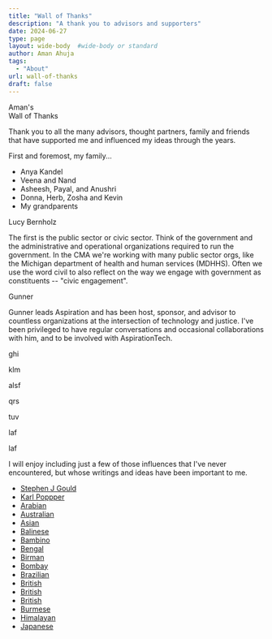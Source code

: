 ```yaml
---
title: "Wall of Thanks"
description: "A thank you to advisors and supporters"
date: 2024-06-27
type: page
layout: wide-body  #wide-body or standard
author: Aman Ahuja
tags: 
  - "About"
url: wall-of-thanks
draft: false 
---
```


<article class="cf pa3 mw9 center">
  <section class="fl w-100 bb b--black-10 ">
    <div class="fl w-100 w-50-m w-25-l pa3-m pa4-l">
      <p class="f3 lh-copy measure b">
        Aman's <br>Wall of Thanks
      </p>
    </div>
    <div class="fl w-100 w-50-m w-25-l pa3-m pa4-l">
      <p class="f6 lh-copy measure">
        Thank you to all the many advisors, thought partners, family and friends that have supported me and influenced my ideas through the years. 
      </p>
    </div>
    <div class="fl w-100 w-50-m w-25-l pa3-m pa4-l">
      <p class="f6 lh-copy measure">
      </p>
    </div>
    <div class="fl w-100 w-50-m w-25-l pa3-m pa4-l">
      <p class="f6 lh-copy measure">
      </p>
    </div>
  </section>

  <section class="fl w-100 bb b--black-10 ">
    <div class="fl w-100 w-50-m w-25-l pv3 pa3-m pa4-l">
      <p class="f6 lh-copy measure">First and foremost, my family...
      </p>
      <ul class="list pl0 f6">
        <li class="pv1 link dim mid-gray">Anya Kandel</li>
        <li class="pv1 link dim mid-gray">Veena and Nand</li>
        <li class="pv1 link dim mid-gray">Asheesh, Payal, and Anushri</li>
        <li class="pv1 link dim mid-gray">Donna, Herb, Zosha and Kevin</li>
        <li class="pv1 link dim mid-gray">My grandparents</li>
      </ul>
    </div>
    <div class="fl w-100 w-50-m w-25-l pv3 pa3-m pa4-l">
      <p class="f6 lh-copy measure b">Lucy Bernholz</p>
      <p class="f6 lh-copy measure">
        The first is the public sector or civic sector. Think of the government and the administrative and operational organizations required to run the government. In the CMA we're working with many public sector orgs, like the Michigan department of health and human services (MDHHS). Often we use the word civil to also reflect on the way we engage with government as constituents -- "civic engagement".
      </p>
    </div>
    <div class="fl w-100 w-50-m w-25-l pv3 pa3-m pa4-l">
      <p class="f6 lh-copy measure b">Gunner</p>
      <p class="f6 lh-copy measure">
        Gunner leads Aspiration and has been host, sponsor, and advisor to countless organizations at the intersection of technology and justice. I've been privileged to have regular conversations and occasional collaborations with him, and to be involved with AspirationTech. 
      </p>
    </div>
    <div class="fl w-100 w-50-m w-25-l pv3 pa3-m pa4-l">
      <p class="f6 lh-copy measure">
      ghi
      </p>
    </div>
    <div class="fl w-100 w-50-m w-25-l pv3 pa3-m pa4-l">
      <p class="f6 lh-copy measure">
      klm
      </p>
    </div>
    <div class="fl w-100 w-50-m w-25-l pv3 pa3-m pa4-l">
      <p class="f6 lh-copy measure">
      alsf
      </p>
    </div>
    <div class="fl w-100 w-50-m w-25-l pv3 pa3-m pa4-l">
      <p class="f6 lh-copy measure">
      </p>
    </div>
    <div class="fl w-100 w-50-m w-25-l pv3 pa3-m pa4-l">
      <p class="f6 lh-copy measure">
      qrs
      </p>
    </div>
    <div class="fl w-100 w-50-m w-25-l pv3 pa3-m pa4-l">
      <p class="f6 lh-copy measure">
      tuv
      </p>
    </div>
    <div class="fl w-100 w-50-m w-25-l pv3 pa3-m pa4-l">
      <p class="f6 lh-copy measure">
      laf
      </p>
    </div>
    <div class="fl w-100 w-50-m w-25-l pv3 pa3-m pa4-l">
      <p class="f6 lh-copy measure">
      laf
      </p>
    </div>
    <div class="fl w-100 w-50-m w-25-l pv3 pa3-m pa4-l">
    </div>
    </section>

  <section class="fl w-100">
  <div class="fl w-third">
      <p class="f6 lh-copy measure pv2">
I will enjoy including just a few of those influences that I've never encountered, but whose writings and ideas have been important to me. 
      </p>
  </div>

  <div class="fl w-two-thirds pv1">
    <ul class="list ph3 ph5-ns">
      <li class="dib mr2"><a href="#" class="f6 b db pa2 link dim mid-gray">Stephen J Gould</a></li>
      <li class="dib mr2"><a href="#" class="f6 b db pa2 link dim mid-gray">Karl Poppper</a></li>
      <li class="dib mr2"><a href="#" class="f6 b db pa2 link dim mid-gray">Arabian</a></li>
      <li class="dib mr2"><a href="#" class="f6 b db pa2 link dim mid-gray">Australian</a></li>
      <li class="dib mr2"><a href="#" class="f6 b db pa2 link dim mid-gray">Asian</a></li>
      <li class="dib mr2"><a href="#" class="f6 b db pa2 link dim mid-gray">Balinese</a></li>
      <li class="dib mr2"><a href="#" class="f6 b db pa2 link dim mid-gray">Bambino</a></li>
      <li class="dib mr2"><a href="#" class="f6 b db pa2 link dim mid-gray">Bengal</a></li>
      <li class="dib mr2"><a href="#" class="f6 b db pa2 link dim mid-gray">Birman</a></li>
      <li class="dib mr2"><a href="#" class="f6 b db pa2 link dim mid-gray">Bombay</a></li>
      <li class="dib mr2"><a href="#" class="f6 b db pa2 link dim mid-gray">Brazilian</a></li>
      <li class="dib mr2"><a href="#" class="f6 b db pa2 link dim mid-gray">British</a></li>
      <li class="dib mr2"><a href="#" class="f6 b db pa2 link dim mid-gray">British</a></li>
      <li class="dib mr2"><a href="#" class="f6 b db pa2 link dim mid-gray">British</a></li>
      <li class="dib mr2"><a href="#" class="f6 b db pa2 link dim mid-gray">Burmese</a></li>
      <li class="dib mr2"><a href="#" class="f6 b db pa2 link dim mid-gray">Himalayan</a></li>
      <li class="dib mr2"><a href="#" class="f6 b db pa2 link dim mid-gray">Japanese</a></li>
    </ul>
  </div>
  </section>
</article>

